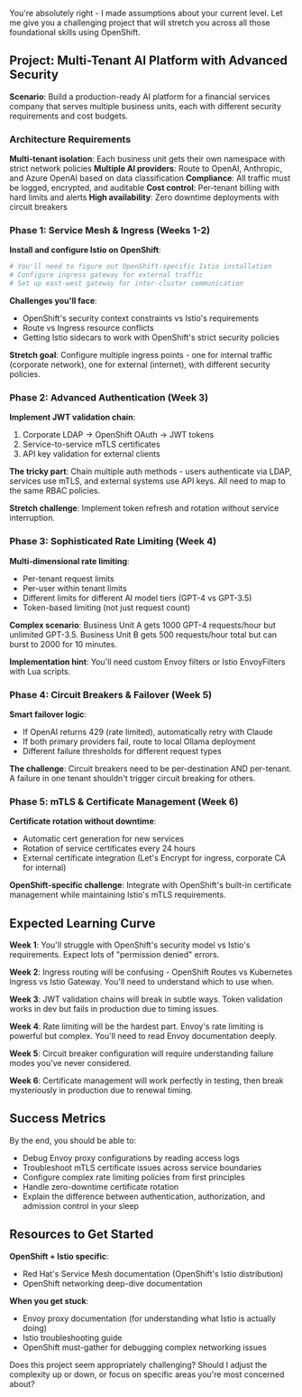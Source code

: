 You're absolutely right - I made assumptions about your current level. Let me give you a challenging project that will stretch you across all those foundational skills using OpenShift.

## Project: Multi-Tenant AI Platform with Advanced Security

**Scenario**: Build a production-ready AI platform for a financial services company that serves multiple business units, each with different security requirements and cost budgets.

### Architecture Requirements

**Multi-tenant isolation**: Each business unit gets their own namespace with strict network policies
**Multiple AI providers**: Route to OpenAI, Anthropic, and Azure OpenAI based on data classification
**Compliance**: All traffic must be logged, encrypted, and auditable
**Cost control**: Per-tenant billing with hard limits and alerts
**High availability**: Zero downtime deployments with circuit breakers

### Phase 1: Service Mesh & Ingress (Weeks 1-2)

**Install and configure Istio on OpenShift**:
```bash
# You'll need to figure out OpenShift-specific Istio installation
# Configure ingress gateway for external traffic
# Set up east-west gateway for inter-cluster communication
```

**Challenges you'll face**:
- OpenShift's security context constraints vs Istio's requirements
- Route vs Ingress resource conflicts
- Getting Istio sidecars to work with OpenShift's strict security policies

**Stretch goal**: Configure multiple ingress points - one for internal traffic (corporate network), one for external (internet), with different security policies.

### Phase 2: Advanced Authentication (Week 3)

**Implement JWT validation chain**:
1. Corporate LDAP → OpenShift OAuth → JWT tokens
2. Service-to-service mTLS certificates
3. API key validation for external clients

**The tricky part**: Chain multiple auth methods - users authenticate via LDAP, services use mTLS, and external systems use API keys. All need to map to the same RBAC policies.

**Stretch challenge**: Implement token refresh and rotation without service interruption.

### Phase 3: Sophisticated Rate Limiting (Week 4)

**Multi-dimensional rate limiting**:
- Per-tenant request limits
- Per-user within tenant limits  
- Different limits for different AI model tiers (GPT-4 vs GPT-3.5)
- Token-based limiting (not just request count)

**Complex scenario**: Business Unit A gets 1000 GPT-4 requests/hour but unlimited GPT-3.5. Business Unit B gets 500 requests/hour total but can burst to 2000 for 10 minutes.

**Implementation hint**: You'll need custom Envoy filters or Istio EnvoyFilters with Lua scripts.

### Phase 4: Circuit Breakers & Failover (Week 5)

**Smart failover logic**:
- If OpenAI returns 429 (rate limited), automatically retry with Claude
- If both primary providers fail, route to local Ollama deployment
- Different failure thresholds for different request types

**The challenge**: Circuit breakers need to be per-destination AND per-tenant. A failure in one tenant shouldn't trigger circuit breaking for others.

### Phase 5: mTLS & Certificate Management (Week 6)

**Certificate rotation without downtime**:
- Automatic cert generation for new services
- Rotation of service certificates every 24 hours
- External certificate integration (Let's Encrypt for ingress, corporate CA for internal)

**OpenShift-specific challenge**: Integrate with OpenShift's built-in certificate management while maintaining Istio's mTLS requirements.

## Expected Learning Curve

**Week 1**: You'll struggle with OpenShift's security model vs Istio's requirements. Expect lots of "permission denied" errors.

**Week 2**: Ingress routing will be confusing - OpenShift Routes vs Kubernetes Ingress vs Istio Gateway. You'll need to understand which to use when.

**Week 3**: JWT validation chains will break in subtle ways. Token validation works in dev but fails in production due to timing issues.

**Week 4**: Rate limiting will be the hardest part. Envoy's rate limiting is powerful but complex. You'll need to read Envoy documentation deeply.

**Week 5**: Circuit breaker configuration will require understanding failure modes you've never considered.

**Week 6**: Certificate management will work perfectly in testing, then break mysteriously in production due to renewal timing.

## Success Metrics

By the end, you should be able to:
- Debug Envoy proxy configurations by reading access logs
- Troubleshoot mTLS certificate issues across service boundaries  
- Configure complex rate limiting policies from first principles
- Handle zero-downtime certificate rotation
- Explain the difference between authentication, authorization, and admission control in your sleep

## Resources to Get Started

**OpenShift + Istio specific**:
- Red Hat's Service Mesh documentation (OpenShift's Istio distribution)
- OpenShift networking deep-dive documentation

**When you get stuck**:
- Envoy proxy documentation (for understanding what Istio is actually doing)
- Istio troubleshooting guide
- OpenShift must-gather for debugging complex networking issues

Does this project seem appropriately challenging? Should I adjust the complexity up or down, or focus on specific areas you're most concerned about?